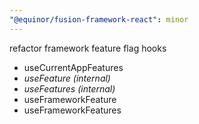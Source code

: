 ```yaml
---
"@equinor/fusion-framework-react": minor
---
```


refactor framework feature flag hooks

- useCurrentAppFeatures
- _useFeature (internal)_
- _useFeatures (internal)_
- useFrameworkFeature
- useFrameworkFeatures
